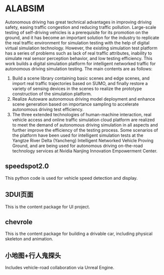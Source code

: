 # ALABSIM
Autonomous driving has great technical advantages in improving driving safety, easing traffic congestion and reducing traffic pollution. Large-scale testing of self-driving vehicles is a prerequisite for its promotion on the ground, and it has become an important solution for the industry to replicate the real traffic environment for simulation testing with the help of digital virtual simulation technology. However, the existing simulation test platform has a series of problems such as lack of real traffic attributes, inability to simulate real sensor perception behavior, and low testing efficiency. This work builds a digital simulation platform for intelligent networked traffic for autonomous driving simulation testing. The main contents are as follows: 
1. Build a scene library containing basic scenes and edge scenes, and import real traffic trajectories based on SUMO, and finally restore a variety of sensing devices in the scenes to realize the prototype construction of the simulation platform.
2. Realize Autoware autonomous driving model deployment and enhance scene generation based on importance sampling to accelerate autonomous driving test efficiency. 
3. The three extended technologies of human-machine interaction, real vehicle access and online traffic simulation cloud platform are realized to meet the demand of autonomous driving simulation in all aspects and further improve the efficiency of the testing process. 
Some scenarios of the platform have been used for intelligent simulation tests at the Yangtze River Delta (Yancheng) Intelligent Networked Vehicle Proving Ground, and are being used for autonomous driving on-the-road technology services at Nvidia Nanjing Innovation Empowerment Center.
## speedspot2.0
This python code is used for vehicle speed detection and display.
## 3DUI页面
This is the content package for UI project.
## chevrole
This is the content package for building a drivable car, including physical skeleton and animation.
## 小地图+行人鬼探头
Includes vehicle-road collaboration via Unreal Engine.
